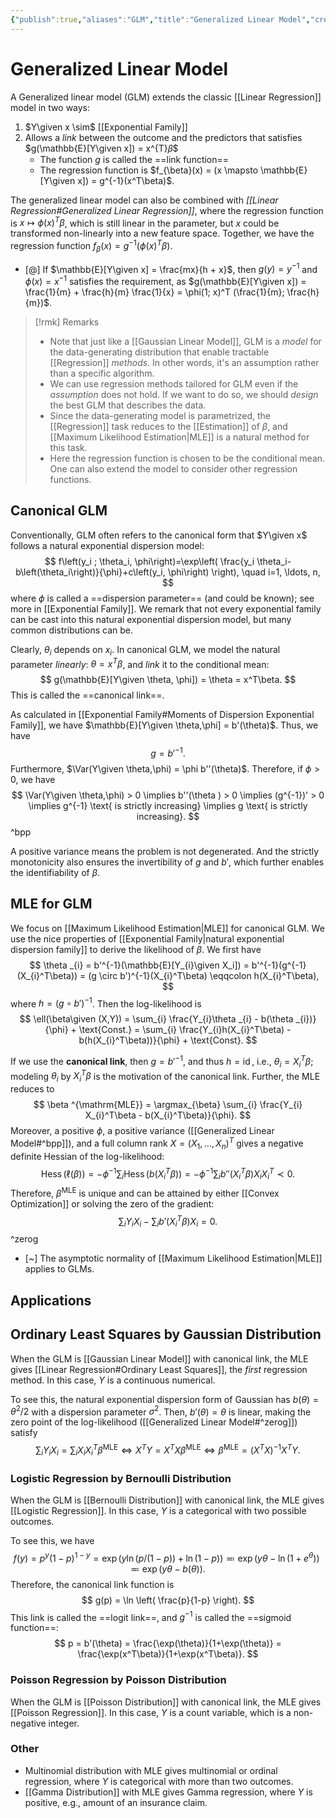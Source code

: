 ```yaml
---
{"publish":true,"aliases":"GLM","title":"Generalized Linear Model","created":"2023-11-12T21:11:03","modified":"2025-08-07T03:07:05","cssclasses":"","type":"note","sup":["[[Linear Regression]]"],"state":"done"}
---
```



# Generalized Linear Model

A Generalized linear model (GLM) extends the classic [[Linear Regression]] model in two ways:

1. $Y\given x \sim$ [[Exponential Family]]
2. Allows a *link* between the outcome and the predictors that satisfies $g(\mathbb{E}[Y\given x]) = x^{T}𝛽$
    - The function $g$ is called the ==link function==
    - The regression function is $f_{\beta}(x) = (x \mapsto \mathbb{E}[Y\given x]) = g^{-1}(x^T\beta)$.

The generalized linear model can also be combined with *[[Linear Regression#Generalized Linear Regression]]*, where the regression function is $x \mapsto \phi(x)^T\beta$, which is still linear in the parameter, but $x$ could be transformed non-linearly into a new feature space. Together, we have the regression function $f_{\beta}(x) = g^{-1}(\phi(x)^T\beta)$.

- [@] If $\mathbb{E}[Y\given x] = \frac{mx}{h + x}$, then $g(y) = y^{-1}$ and $\phi(x) = x ^{-1}$ satisfies the requirement, as $g(\mathbb{E}[Y\given x]) = \frac{1}{m} + \frac{h}{m} \frac{1}{x} = \phi(1; x)^T (\frac{1}{m}; \frac{h}{m})$.
 
> [!rmk] Remarks
>
> - Note that just like a [[Gaussian Linear Model]], GLM is a *model* for the data-generating distribution that enable tractable [[Regression]] *methods*. In other words, it's an assumption rather than a specific algorithm.
> - We can use regression methods tailored for GLM even if the *assumption* does not hold. If we want to do so, we should *design* the best GLM that describes the data.
> - Since the data-generating model is parametrized, the [[Regression]] task reduces to the [[Estimation]] of $\beta$, and [[Maximum Likelihood Estimation\|MLE]] is a natural method for this task.
> -  Here the regression function is chosen to be the conditional mean. One can also extend the model to consider other regression functions.

## Canonical GLM

Conventionally, GLM often refers to the canonical form that $Y\given x$ follows a natural exponential dispersion model:
$$
f\left(y_i ; \theta_i, \phi\right)=\exp\left( \frac{y_i \theta_i-b\left(\theta_i\right)}{\phi}+c\left(y_i, \phi\right) \right), \quad i=1, \ldots, n,
$$
where $\phi$ is called a ==dispersion parameter== (and could be known); see more in [[Exponential Family]]. We remark that not every exponential family can be cast into this natural exponential dispersion model, but many common distributions can be.

Clearly, $\theta _{i}$ depends on $x_{i}$. In canonical GLM, we model the natural parameter *linearly*: $\theta = x^T\beta$, and *link* it to the conditional mean:
$$
g(\mathbb{E}[Y\given \theta, \phi]) = \theta = x^T\beta.
$$
This is called the ==canonical link==.

As calculated in [[Exponential Family#Moments of Dispersion Exponential Family]], we have $\mathbb{E}[Y\given \theta,\phi] = b'(\theta)$. Thus, we have
$$
g = b'^{-1}.
$$
Furthermore, $\Var(Y\given \theta,\phi) = \phi b''(\theta)$. Therefore, if $\phi > 0$, we have
$$
\Var(Y\given \theta,\phi) > 0 \implies b''(\theta ) > 0 \implies (g^{-1})' > 0 \implies g^{-1} \text{ is strictly increasing} \implies g \text{ is strictly increasing}.
$$
^bpp

A positive variance means the problem is not degenerated. And the strictly monotonicity also ensures the invertibility of $g$ and $b'$, which further enables the identifiability of $\beta$.

## MLE for GLM

We focus on [[Maximum Likelihood Estimation\|MLE]] for canonical GLM. We use the nice properties of [[Exponential Family\|natural exponential dispersion family]] to derive the likelihood of $\beta$. We first have
$$
\theta _{i} = b'^{-1}(\mathbb{E}[Y_{i}\given X_i]) =  b'^{-1}(g^{-1}(X_{i}^T\beta)) = (g \circ b')^{-1}(X_{i}^T\beta) \eqqcolon h(X_{i}^T\beta),
$$
where $h = (g\circ b')^{-1}$.
Then the log-likelihood is
$$
\ell(\beta\given (X,Y)) = \sum_{i} \frac{Y_{i}\theta _{i} - b(\theta _{i})}{\phi} + \text{Const.} = \sum_{i} \frac{Y_{i}h(X_{i}^T\beta) - b(h(X_{i}^T\beta))}{\phi} + \text{Const}. 
$$

If we use the **canonical link**, then $g = b'^{-1}$, and thus $h = \operatorname{id}$, i.e., $\theta _{i} = X_{i}^T\beta$; modeling $\theta _{i}$ by $X_{i}^T\beta$ is the motivation of the canonical link.
Further, the MLE reduces to
$$
\beta ^{\mathrm{MLE}} = \argmax_{\beta} \sum_{i} \frac{Y_{i} X_{i}^T\beta - b(X_{i}^T\beta)}{\phi}.
$$
Moreover, a positive $\phi$, a positive variance ([[Generalized Linear Model#^bpp]]), and a full column rank $X=(X_{1},\dots,X_{n})^T$ gives a negative definite Hessian of the log-likelihood:
$$
\operatorname{Hess}(\ell(\beta)) =- \phi^{-1}\sum_{i} \operatorname{Hess}(b(X_{i}^T\beta)) =- \phi^{-1} \sum_{i} b''(X_{i}^T\beta)X_{i}X_{i}^T \prec 0.
$$
Therefore, $\beta ^{\mathrm{MLE}}$ is unique and can be attained by either [[Convex Optimization]] or solving the zero of the gradient:
$$
\sum_{i} Y_{i}X_{i} - \sum_{i} b'(X_{i}^T\beta) X_{i} = 0.
$$
^zerog

- [~] The asymptotic normality of [[Maximum Likelihood Estimation\|MLE]] applies to GLMs.

## Applications

## Ordinary Least Squares by Gaussian Distribution

When the GLM is [[Gaussian Linear Model]] with canonical link, the MLE gives [[Linear Regression#Ordinary Least Squares]], the *first* regression method. In this case, $Y$ is a continuous numerical.

To see this, the natural exponential dispersion form of Gaussian has $b(\theta) = \theta^{2} /2$ with a dispersion parameter $\sigma^{2}$. Then, $b'(\theta) = \theta$ is linear, making the zero point of the log-likelihood ([[Generalized Linear Model#^zerog]]) satisfy
$$
\sum_{i} Y_{i}X_{i} = \sum_{i} X_{i} X_{i}^T \beta ^{\mathrm{MLE}} \iff X^TY = X^TX\beta ^{\mathrm{MLE}} \iff \beta ^{\mathrm{MLE}} = (X^TX)^{-1}X^TY.
$$

### Logistic Regression by Bernoulli Distribution

When the GLM is [[Bernoulli Distribution]] with canonical link, the MLE gives [[Logistic Regression]]. In this case, $Y$ is a categorical with two possible outcomes.

To see this, we have
$$
f(y) = p^{y}(1-p)^{1-y} = \exp(y \ln(p / (1-p)) + \ln(1-p)) \eqqcolon \exp(y\theta - \ln (1+e ^{\theta })) \eqqcolon \exp(y\theta - b(\theta)).
$$
Therefore, the canonical link function is
$$
g(p) = \ln \left( \frac{p}{1-p} \right).
$$
This link is called the ==logit link==, and $g^{-1}$ is called the ==sigmoid function==:
$$
p = b'(\theta) = \frac{\exp(\theta)}{1+\exp(\theta)} = \frac{\exp(x^T\beta)}{1+\exp(x^T\beta)}.
$$

### Poisson Regression by Poisson Distribution

When the GLM is [[Poisson Distribution]] with canonical link, the MLE gives [[Poisson Regression]]. In this case, $Y$ is a count variable, which is a non-negative integer.

### Other

- Multinomial distribution with MLE gives multinomial or ordinal regression, where $Y$ is categorical with more than two outcomes.
- [[Gamma Distribution]] with MLE gives Gamma regression, where $Y$ is positive, e.g., amount of an insurance claim.
